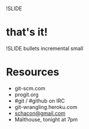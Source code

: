 !SLIDE

# that's it!

!SLIDE bullets incremental small

# Resources #

* git-scm.com
* progit.org
* \#git / \#github on IRC
* git-wrangling.heroku.com
* schacon@gmail.com
* Malthouse, tonight at 7pm


